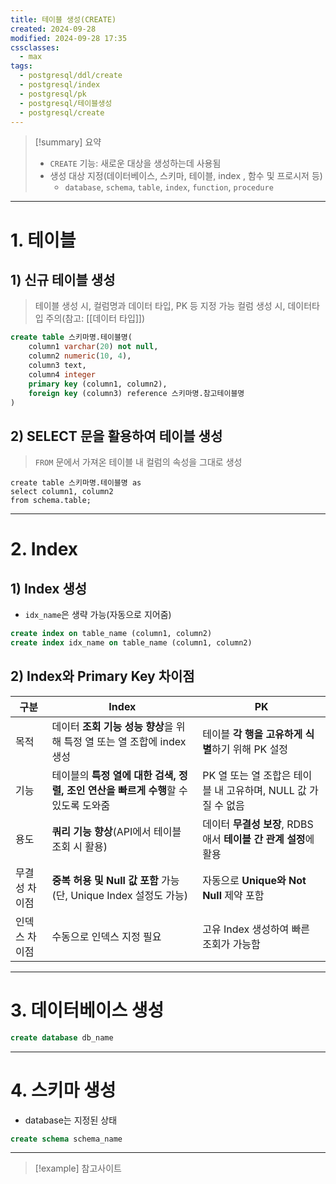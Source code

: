```yaml
---
title: 테이블 생성(CREATE)
created: 2024-09-28
modified: 2024-09-28 17:35
cssclasses:
  - max
tags:
  - postgresql/ddl/create
  - postgresql/index
  - postgresql/pk
  - postgresql/테이블생성
  - postgresql/create
---
```

> [!summary] 요약
> - `CREATE` 기능: 새로운 대상을 생성하는데 사용됨
> - 생성 대상 지정(데이터베이스, 스키마, 테이블, index , 함수 및 프로시저 등)
> 	- `database`, `schema`, `table`, `index`, `function`, `procedure`

---
# 1. 테이블
## 1) 신규 테이블 생성
> 테이블 생성 시, 컬럼명과 데이터 타입, PK 등 지정 가능
> 컬럼 생성 시, 데이터타입 주의(참고: [[데이터 타입]])
```sql
create table 스키마명.테이블명(
	column1 varchar(20) not null,
	column2 numeric(10, 4),
	column3 text,
	column4 integer
	primary key (column1, column2),
	foreign key (column3) reference 스키마명.참고테이블명
)
```

## 2) SELECT 문을 활용하여 테이블 생성
> `FROM` 문에서 가져온 테이블 내 컬럼의 속성을 그대로 생성
```postgresql
create table 스키마명.테이블명 as
select column1, column2
from schema.table;
```

---
# 2. Index
## 1) Index 생성
- `idx_name`은 생략 가능(자동으로 지어줌)
```sql
create index on table_name (column1, column2)
create index idx_name on table_name (column1, column2)
```
## 2) Index와 Primary Key 차이점

| 구분      | Index                                              | PK                                         |
| ------- | -------------------------------------------------- | ------------------------------------------ |
| 목적      | 데이터 **조회 기능 성능 향상**을 위해 특정 열 또는 열 조합에 index 생성     | 테이블 **각 행을 고유하게 식별**하기 위해 PK 설정            |
| 기능      | 테이블의 **특정 열에 대한 검색, 정렬, 조인 연산을 빠르게 수행**할 수 있도록 도와줌 | PK 열 또는 열 조합은 테이블 내 고유하며, NULL 값 가질 수 없음   |
| 용도      | **쿼리 기능 향상**(API에서 테이블 조회 시 활용)                    | 데이터 **무결성 보장**, RDBS애서 **테이블 간 관계 설정**에 활용 |
| 무결성 차이점 | **중복 허용 및 Null 값 포함** 가능(단, Unique Index 설정도 가능)   | 자동으로 **Unique와 Not Null** 제약 포함            |
| 인덱스 차이점 | 수동으로 인덱스 지정 필요                                     | 고유 Index 생성하여 빠른 조회가 가능함                   |

---
# 3. 데이터베이스 생성
```sql
create database db_name
```
---
# 4. 스키마 생성
- database는 지정된 상태
```sql
create schema schema_name
```
---
>[!example] 참고사이트


